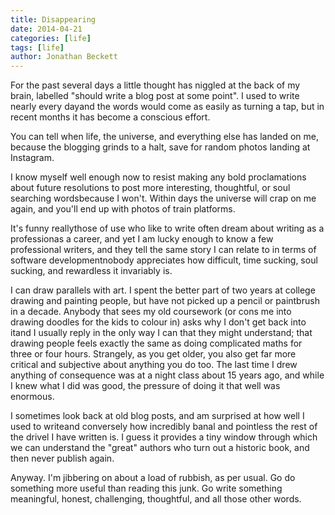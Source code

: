 ```yaml
---
title: Disappearing
date: 2014-04-21
categories: [life]
tags: [life]
author: Jonathan Beckett
---
```


For the past several days a little thought has niggled at the back of my brain, labelled "should write a blog post at some point". I used to write nearly every dayand the words would come as easily as turning a tap, but in recent months it has become a conscious effort.

You can tell when life, the universe, and everything else has landed on me, because the blogging grinds to a halt, save for random photos landing at Instagram.

I know myself well enough now to resist making any bold proclamations about future resolutions to post more interesting, thoughtful, or soul searching wordsbecause I won't. Within days the universe will crap on me again, and you'll end up with photos of train platforms.

It's funny reallythose of use who like to write often dream about writing as a professionas a career, and yet I am lucky enough to know a few professional writers, and they tell the same story I can relate to in terms of software developmentnobody appreciates how difficult, time sucking, soul sucking, and rewardless it invariably is.

I can draw parallels with art. I spent the better part of two years at college drawing and painting people, but have not picked up a pencil or paintbrush in a decade. Anybody that sees my old coursework (or cons me into drawing doodles for the kids to colour in) asks why I don't get back into itand I usually reply in the only way I can that they might understand; that drawing people feels exactly the same as doing complicated maths for three or four hours. Strangely, as you get older, you also get far more critical and subjective about anything you do too. The last time I drew anything of consequence was at a night class about 15 years ago, and while I knew what I did was good, the pressure of doing it that well was enormous.

I sometimes look back at old blog posts, and am surprised at how well I used to writeand conversely how incredibly banal and pointless the rest of the drivel I have written is. I guess it provides a tiny window through which we can understand the "great" authors who turn out a historic book, and then never publish again.

Anyway. I'm jibbering on about a load of rubbish, as per usual. Go do something more useful than reading this junk. Go write something meaningful, honest, challenging, thoughtful, and all those other words.